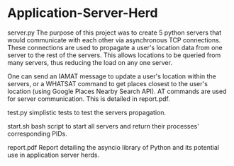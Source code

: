 # Application-Server-Herd

server.py
The purpose of this project was to create 5 python servers that would communicate with each other via asynchronous TCP connections. These connections are used to propagate a user's location data from one server to the rest of the servers. This allows locations to be queried from many servers, thus reducing the load on any one server.

One can send an IAMAT message to update a user's location within the servers, or a WHATSAT command to get places closest to the user's location (using Google Places Nearby Search API). AT commands are used for server communication. This is detailed in report.pdf.

test.py
simplistic tests to test the servers propagation.

start.sh
bash script to start all servers and return their processes' corresponding PIDs.

report.pdf
Report detailing the asyncio library of Python and its potential use in application server herds.

